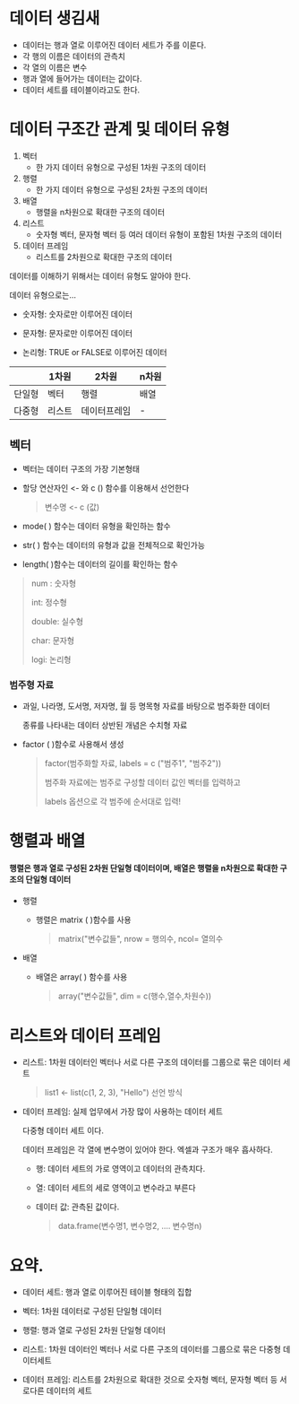 # 데이터 생김새

-   데이터는 행과 열로 이루어진 데이터 세트가 주를 이룬다.
-   각 행의 이름은 데이터의 관측치
-   각 열의 이름은 변수
-   행과 열에 들어가는 데이터는 값이다.
-   데이터 세트를 테이블이라고도 한다.

# 데이터 구조간 관계 및 데이터 유형

1.  벡터
    -   한 가지 데이터 유형으로 구성된 1차원 구조의 데이터
2.  행렬
    -   한 가지 데이터 유형으로 구성된 2차원 구조의 데이터
3.  배열
    -   행렬을 n차원으로 확대한 구조의 데이터
4.  리스트
    -   숫자형 벡터, 문자형 벡터 등 여러 데이터 유형이 포함된 1차원 구조의 데이터
5.  데이터 프레임
    -   리스트를 2차원으로 확대한 구조의 데이터

데이터를 이해하기 위해서는 데이터 유형도 알아야 한다.

데이터 유형으로는...

-   숫자형: 숫자로만 이루어진 데이터

-   문자형: 문자로만 이루어진 데이터

-   논리형: TRUE or FALSE로 이루어진 데이터

|        | 1차원  | 2차원        | n차원 |
|--------|--------|--------------|-------|
| 단일형 | 벡터   | 행렬         | 배열  |
| 다중형 | 리스트 | 데이터프레임 | \-    |

## 벡터

-   벡터는 데이터 구조의 가장 기본형태

-   할당 연산자인 \<- 와 c () 함수를 이용해서 선언한다

    > 변수명 \<- c (값)

-   mode( ) 함수는 데이터 유형을 확인하는 함수

-   str( ) 함수는 데이터의 유형과 값을 전체적으로 확인가능

-   length( )함수는 데이터의 길이를 확인하는 함수

> num : 숫자형
>
> int: 정수형
>
> double: 실수형
>
> char: 문자형
>
> logi: 논리형

### 범주형 자료

-   과일, 나라명, 도서명, 저자명, 월 등 명목형 자료를 바탕으로 범주화한 데이터

    종류를 나타내는 데이터 상반된 개념은 수치형 자료

-   factor ( )함수로 사용해서 생성

    > factor(범주화할 자료, labels = c ("범주1", "범주2"))
    >
    > 범주화 자료에는 범주로 구성할 데이터 값인 벡터를 입력하고
    >
    > labels 옵션으로 각 범주에 순서대로 입력!

# 행렬과 배열

#### 행렬은 행과 열로 구성된 2차원 단일형 데이터이며, 배열은 행렬을 n차원으로 확대한 구조의 단일형 데이터

-   행렬

    -   행렬은 matrix ( )함수를 사용

        > matrix("변수값들", nrow = 행의수, ncol= 열의수

-   배열

    -   배열은 array( ) 함수를 사용

        > array("변수값들", dim = c(행수,열수,차원수))

# 리스트와 데이터 프레임

-   리스트: 1차원 데이터인 벡터나 서로 다른 구조의 데이터를 그룹으로 묶은 데이터 세트

    > list1 \<- list(c(1, 2, 3), "Hello") 선언 방식

-   데이터 프레임: 실제 업무에서 가장 많이 사용하는 데이터 세트

    다중형 데이터 세트 이다.

    데이터 프레임은 각 열에 변수명이 있어야 한다. 엑셀과 구조가 매우 흡사하다.

    -   행: 데이터 세트의 가로 영역이고 데이터의 관측치다.

    -   열: 데이터 세트의 세로 영역이고 변수라고 부른다

    -   데이터 값: 관측된 값이다.

        > data.frame(변수명1, 변수명2, .... 변수명n)

# 요약.

-   데이터 세트: 행과 열로 이루어진 테이블 형태의 집합

-   벡터: 1차원 데이터로 구성된 단일형 데이터

-   행렬: 행과 열로 구성된 2차원 단일형 데이터

-   리스트: 1차원 데이터인 벡터나 서로 다른 구조의 데이터를 그룹으로 묶은 다중형 데이터세트

-   데이터 프레임: 리스트를 2차원으로 확대한 것으로 숫자형 벡터, 문자형 벡터 등 서로다른 데이터의 세트
